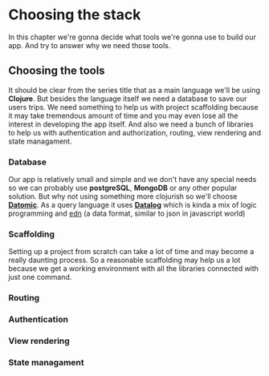 # Choosing the stack

In this chapter we're gonna decide what tools we're gonna use to build our app. And try to answer why we need those tools. 

## Choosing the tools

It should be clear from the series title that as a main language we'll be using **Clojure**. But besides the language itself we need a database to save our users trips. We need something to help us with project scaffolding because it may take tremendous amount of time and you may even lose all the interest in developing the app itself. And also we need a bunch of libraries to help us with authentication and authorization, routing, view rendering and state managament. 

### Database 

Our app is relatively small and simple and we don't have any special needs so we can probably use **postgreSQL**, **MongoDB** or any other popular solution. But why not using something more clojurish so we'll choose  [**Datomic**][datomic]. As a query language it uses [**Datalog**][datalog] which is kinda a mix of logic programming and [edn] (a data format, similar to json in javascript world)

### Scaffolding

Setting up a project from scratch can take a lot of time and may become a really daunting process. So a reasonable scaffolding may help us a lot because we get a working environment with all the libraries connected with just one command. 

### Routing

### Authentication

### View rendering 

### State managament


[datomic]: https://docs.datomic.com/on-prem/getting-started/brief-overview.html
[datalog]: http://www.learndatalogtoday.org/
[edn]: https://github.com/edn-format/edn
<!--stackedit_data:
eyJoaXN0b3J5IjpbMjA3Nzk3ODAwOSw1ODU3MDczNTgsMjEzOT
Q1NDg3NCwzMjIzOTk3MDIsLTE0NDU4NTY0ODAsLTQ4MTQxOTE0
OCwxMjIzNjgwODQ0LC00MzI5OTQxNjIsLTE0NjM3MDA0NzMsLT
EzNDE3ODk3NzRdfQ==
-->